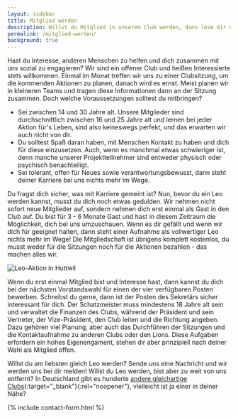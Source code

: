 ```yaml
---
layout: sidebar
title: Mitglied werden
description: Willst du Mitglied in unserem Club werden, dann lese dir diese Seite genau durch. Wir freuen uns über den Interesse!
permalink: /mitglied-werden/
background: true
---
```


Hast du Interesse, anderen Menschen zu helfen und dich zusammen mit uns sozial zu engagieren? Wir sind ein offener Club und heißen Interessierte stets willkommen. Einmal im Monat treffen wir uns zu einer Clubsitzung, um die kommenden Aktionen zu planen, danach wird es ernst. Meist planen wir in kleineren Teams und tragen diese Informationen dann an der Sitzung zusammen. Doch welche Voraussetzungen solltest du mitbringen?

* Sei zwischen 14 und 30 Jahre alt. Unsere Mitglieder sind durchschnittlich zwischen 16 und 25 Jahre alt und lernen bei jeder Aktion für's Leben, sind also keineswegs perfekt, und das erwarten wir auch nicht von dir.
* Du solltest Spaß daran haben, mit Menschen Kontakt zu haben und dich für diese einzusetzen. Auch, wenn es manchmal etwas schwieriger ist, denn manche unserer Projektteilnehmer sind entweder physisch oder psychisch benachteiligt.
* Sei tolerant, offen für Neues sowie verantwortungsbewusst, dann steht deiner Karriere bei uns nichts mehr im Wege.

Du fragst dich sicher, was mit Karriere gemeint ist? Nun, bevor du ein Leo werden kannst, musst du dich noch etwas gedulden. Wir nehmen nicht sofort neue Mitglieder auf, sondern nehmen dich erst einmal als Gast in den Club auf. Du bist für 3 - 6 Monate Gast und hast in diesem Zeitraum die Möglichkeit, dich bei uns umzuschauen. Wenn es dir gefällt und wenn wir dich für geeignet halten, dann steht einer Aufnahme als vollwertiger Leo nichts mehr im Wege! Die Mitgliedschaft ist übrigens komplett kostenlos, du musst weder für die Sitzungen noch für die Aktionen bezahlen - das machen alles wir.

![Leo-Aktion in Huttwil](https://res.cloudinary.com/leoclub/image/upload/t_fullscreen/allgemein/sommercamp-in-huttwil.jpg)

Wenn du erst einmal Mitglied bist und Interesse hast, dann kannst du dich bei der nächsten Vorstandswahl für einen der vier verfügbaren Posten bewerben. Schreibst du gerne, dann ist der Posten des Sekretärs sicher interessant für dich. Der Schatzmeister muss mindestens 18 Jahre alt sein und verwaltet die Finanzen des Clubs, während der Präsident und sein Vertreter, der Vize-Präsident, den Club leiten und die Richtung angeben. Dazu gehören viel Planung, aber auch das Durchführen der Sitzungen und die Kontaktaufnahme zu anderen Clubs oder den Lions. Diese Aufgaben erfordern ein hohes Eigenengament, stehen dir aber prinzipiell nach deiner Wahl als Mitglied offen.

Willst du am liebsten gleich Leo werden? Sende uns eine Nachricht und wir werden uns bei dir melden! Willst du Leo werden, bist aber zu weit von uns entfernt? In Deutschland gibt es hunderte [andere gleichartige Clubs](https://www.leo-clubs.de/){:target="_blank"}{:rel="noopener"}, vielleicht ist ja einer in deiner Nähe?

{% include contact-form.html %}